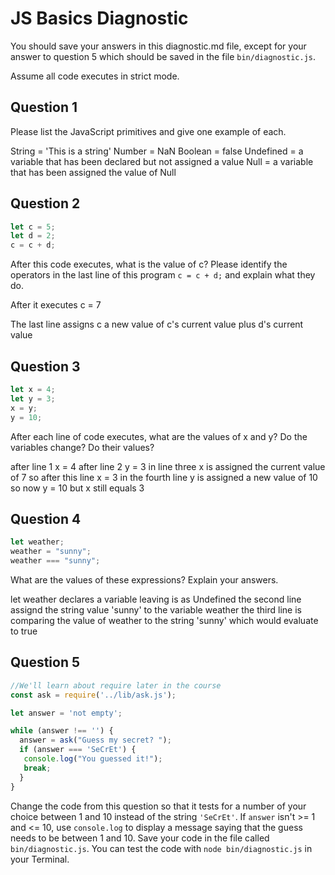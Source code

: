 # JS Basics Diagnostic

You should save your answers in this diagnostic.md file, except for your answer to
question 5 which should be saved in the file `bin/diagnostic.js`.

Assume all code executes in strict mode.

## Question 1

Please list the JavaScript primitives and give one example of each.

String = 'This is a string'
Number = NaN
Boolean = false
Undefined = a variable that has been declared but not assigned a value
Null = a variable that has been assigned the value of Null

## Question 2

```js
let c = 5;
let d = 2;
c = c + d;

```

After this code executes, what is the value of c?  Please identify the operators in the last line of this program `c = c + d;` and explain what they do.

After it executes c = 7

The last line assigns c a new value of c's current value plus d's current value


## Question 3

```js
let x = 4;
let y = 3;
x = y;
y = 10;
```

After each line of code executes, what are the values of x and y?  Do the variables change?  Do their values?

<!-- solution below -->
after line 1 x = 4
after line 2 y = 3
in line three x is assigned the current value of 7 so after this line x = 3
in the fourth line y is assigned a new value of 10 so now y = 10 but x still equals 3

## Question 4

```js
let weather;
weather = "sunny";
weather === "sunny";
```

What are the values of these expressions?  Explain your answers.

let weather declares a variable leaving is as Undefined
the second line assignd the string value 'sunny' to the variable weather
the third line is comparing the value of weather to the string 'sunny' which would evaluate to true


## Question 5

```js
//We'll learn about require later in the course
const ask = require('../lib/ask.js');

let answer = 'not empty';

while (answer !== '') {
  answer = ask("Guess my secret? ");
  if (answer === 'SeCrEt') {
   console.log("You guessed it!");
   break;
  }
}
```

Change the code from this question so that it tests for a number of your choice
between 1 and 10 instead of the string `'SeCrEt'`.  If `answer` isn't >= 1 and
<= 10, use `console.log` to display a message saying that the guess needs to
be between 1 and 10.  Save your code in the file called `bin/diagnostic.js`.
You can test the code with `node bin/diagnostic.js` in your Terminal.
